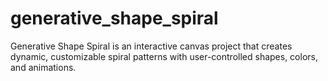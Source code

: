 # generative_shape_spiral
 Generative Shape Spiral is an interactive canvas project that creates dynamic, customizable spiral patterns with user-controlled shapes, colors, and animations.
